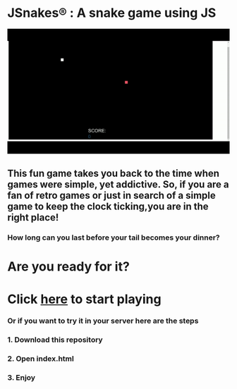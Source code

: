 <h1>JSnakes® : A snake game using JS </h1>

![URL](https://github.com/ShankarNarayanan97/JSnakes/blob/master/ezgif-3-68afec052385.gif)


<h2>This fun game takes you back to the time when games were simple, yet addictive. So, if you are a fan of retro games or just in search of a simple game to keep the clock ticking,you are in the right place!
</h2>


<h3>How long can you last before your tail becomes your dinner? </h3>
<h1>Are you ready for it?</h1>
 <h1> Click <a href="https://elastic-lewin-7663c3.netlify.app/">here</a> to start playing </h1>

<h3> Or if you want to try it in your server here are the steps </h3>

<h3>1. Download this repository</h3>
<h3>2. Open index.html </h3>
<h3>3. Enjoy </h3>
